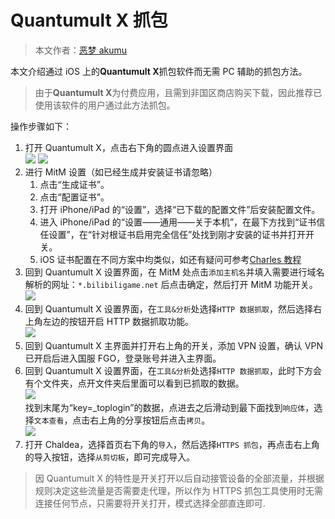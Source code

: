 # Quantumult X 抓包

> 本文作者：[恶梦 akumu](https://weibo.com/akumu/)

本文介绍通过 iOS 上的**Quantumult X**抓包软件而无需 PC 辅助的抓包方法。

> 由于**Quantumult X**为付费应用，且需到非国区商店购买下载，因此推荐已使用该软件的用户通过此方法抓包。

操作步骤如下：

1. 打开 Quantumult X，点击右下角的圆点进入设置界面  
   ![](https://s3.bmp.ovh/imgs/2022/04/04/a51cee4d92a018ce.png)
   ![](https://s3.bmp.ovh/imgs/2022/04/04/d9196c9323abb5ad.png)
2. 进行 MitM 设置（如已经生成并安装证书请忽略）
   1. 点击“生成证书”。
   2. 点击“配置证书”。
   3. 打开 iPhone/iPad 的“设置”，选择“已下载的配置文件”后安装配置文件。
   4. 进入 iPhone/iPad 的“设置——通用——关于本机”，在最下方找到“证书信任设置”，在“针对根证书启用完全信任”处找到刚才安装的证书并打开开关。
   5. iOS 证书配置在不同方案中均类似，如还有疑问可参考[Charles 教程](./charles.md#iOS手机证书)
3. 回到 Quantumult X 设置界面，在 MitM 处点击`添加主机名`并填入需要进行域名解析的网址：`*.bilibiligame.net` 后点击确定，然后打开 MitM 功能开关。  
   ![](https://s3.bmp.ovh/imgs/2022/04/04/85968e0d765a4cfc.png)
4. 回到 Quantumult X 设置界面，在`工具&分析`处选择`HTTP 数据抓取`，然后选择右上角左边的按钮开启 HTTP 数据抓取功能。  
   ![](https://s3.bmp.ovh/imgs/2022/04/04/f024f31e6eb0bbd5.png)
5. 回到 Quantumult X 主界面并打开右上角的开关，添加 VPN 设置，确认 VPN 已开启后进入国服 FGO，登录账号并进入主界面。
6. 回到 Quantumult X 设置界面，在`工具&分析`处选择`HTTP 数据抓取`，此时下方会有个文件夹，点开文件夹后里面可以看到已抓取的数据。  
   ![](https://s3.bmp.ovh/imgs/2022/04/04/e0dea411bc342254.png)  
    找到末尾为“key=\_toplogin”的数据，点进去之后滑动到最下面找到`响应体`，选择`文本查看`，点击右上角的分享按钮后点击`拷贝`。  
    ![](https://s3.bmp.ovh/imgs/2022/04/04/4232d14f31a709f1.png)
7. 打开 Chaldea，选择首页右下角的`导入`，然后选择`HTTPS 抓包`，再点击右上角的导入按钮，选择`从剪切板`，即可完成导入。

> 因 Quantumult X 的特性是开关打开以后自动接管设备的全部流量，并根据规则决定这些流量是否需要走代理，所以作为 HTTPS 抓包工具使用时无需连接任何节点，只需要将开关打开，模式选择全部直连即可.
